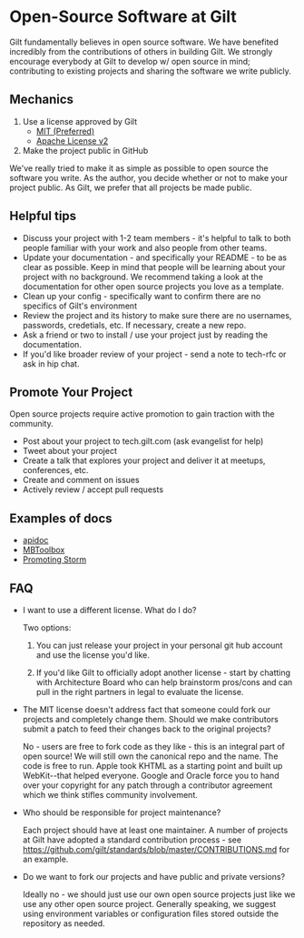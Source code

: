 # Open-Source Software at Gilt

Gilt fundamentally believes in open source software. We have benefited
incredibly from the contributions of others in building Gilt. We
strongly encourage everybody at Gilt to develop w/ open source in
mind; contributing to existing projects and sharing the software we
write publicly.

## Mechanics

1. Use a license approved by Gilt
   - [MIT (Preferred)](https://raw.githubusercontent.com/gilt/standards-open-source/master/licenses/mit)
   - [Apache License v2](https://raw.githubusercontent.com/gilt/standards-open-source/master/licenses/apache-v2)
2. Make the project public in GitHub

We've really tried to make it as simple as possible to open source the
software you write. As the author, you decide whether or not to make
your project public. As Gilt, we prefer that all projects be made
public.


## Helpful tips

  - Discuss your project with 1-2 team members - it's helpful to talk to both people familiar with your work and also people from other teams.
  - Update your documentation - and specifically your README - to be as clear as possible. Keep in mind that people will be learning about your project with no background. We recommend taking a look at the documentation for other open source projects you love as a template.
  - Clean up your config - specifically want to confirm there are no specifics of Gilt's environment
  - Review the project and its history to make sure there are no usernames, passwords, credetials, etc. If necessary, create a new repo.
  - Ask a friend or two to install / use your project just by reading the documentation.
  - If you'd like broader review of your project - send a note to tech-rfc or ask in hip chat.

## Promote Your Project

Open source projects require active promotion to gain traction with the community. 

  - Post about your project to tech.gilt.com (ask evangelist for help)
  - Tweet about your project
  - Create a talk that explores your project and deliver it at meetups, conferences, etc.
  - Create and comment on issues
  - Actively review / accept pull requests

## Examples of docs

  - [apidoc](http://www.apidoc.me/doc/)
  - [MBToolbox](https://github.com/gilt/MBToolbox)
  - [Promoting Storm](http://nathanmarz.com/blog/history-of-apache-storm-and-lessons-learned.html)

## FAQ

  - I want to use a different license. What do I do?

    Two options:

      1. You can just release your project in your personal git hub
         account and use the license you'd like.

      2. If you'd like Gilt to officially adopt another license -
         start by chatting with Architecture Board who can help
         brainstorm pros/cons and can pull in the right partners in
         legal to evaluate the license.

  - The MIT license doesn't address fact that someone could fork our
    projects and completely change them. Should we make contributors
    submit a patch to feed their changes back to the original
    projects?

    No - users are free to fork code as they like - this is an
    integral part of open source! We will still own the canonical repo
    and the name. The code is free to run. Apple took KHTML as a
    starting point and built up WebKit--that helped everyone. Google
    and Oracle force you to hand over your copyright for any patch
    through a contributor agreement which we think stifles community
    involvement.


  - Who should be responsible for project maintenance?

    Each project should have at least one maintainer. A number of
    projects at Gilt have adopted a standard contribution process -
    see https://github.com/gilt/standards/blob/master/CONTRIBUTIONS.md
    for an example.

  - Do we want to fork our projects and have public and private versions?

    Ideally no - we should just use our own open source projects just
    like we use any other open source project. Generally speaking, we
    suggest using environment variables or configuration files stored
    outside the repository as needed.
